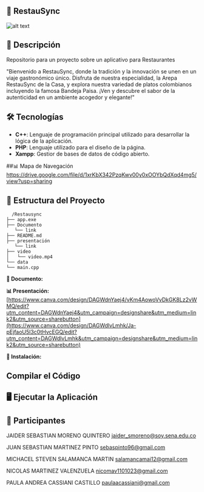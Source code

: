 ## 🚀 RestauSync
![alt text](fondo.png) 


## 📜 Descripción
Repositorio para un proyecto sobre un aplicativo para Restaurantes

"Bienvenido a RestauSync, donde la tradición y la innovación se unen en un viaje gastronómico único. Disfruta de nuestra especialidad, la Arepa RestauSync de la Casa, y explora nuestra variedad de platos colombianos incluyendo la famosa Bandeja Paisa. ¡Ven y descubre el sabor de la autenticidad en un ambiente acogedor y elegante!"

## 🛠️ Tecnologías

- **C++**: Lenguaje de programación principal utilizado para desarrollar la lógica de la aplicación.
- **PHP**: Lenguaje utilizado para el diseño de la página.
- **Xampp**: Gestior de bases de datos de código abierto.

##📊 Mapa de Navegación 
https://drive.google.com/file/d/1xrKbX342PzqKwv00y0xOOYbQdXqd4mg5/view?usp=sharing

## 📁 Estructura del Proyecto

 ```text
   /Restausync
├── app.exe
├── Documento
    └── link
├── README.md
├── presentación
    └── link
├── video
│   └── video.mp4
└── data
└── main.cpp
   ```
**📃 Documento:**



**📊 Presentación:**
[https://www.canva.com/design/DAGWdnYaej4/vKm4AowoVvDkGK8Lz2vWMQ/edit?utm_content=DAGWdnYaej4&utm_campaign=designshare&utm_medium=link2&utm_source=sharebutton](https://www.canva.com/design/DAGWdlvLmhk/Ja-pEjfaoU5l3c0tHvcEGQ/edit?utm_content=DAGWdlvLmhk&utm_campaign=designshare&utm_medium=link2&utm_source=sharebutton)


**🚀 Instalación:**



## Compilar el Código



## 🖥️ Ejecutar la Aplicación

## 👥 Participantes


JAIDER SEBASTIAN MORENO QUINTERO <jaider_smoreno@soy.sena.edu.co>

JUAN SEBASTIAN MARTINEZ PINTO <sebaspinto96@gmail.com>

MICHACEL STEVEN SALAMANCA MARTIN <salamancamai12@gmail.com>

NICOLAS MARTINEZ VALENZUELA <nicomav1101023@gmail.com>

PAULA ANDREA CASSIANI CASTILLO <paulaacassiani@gmail.com>






